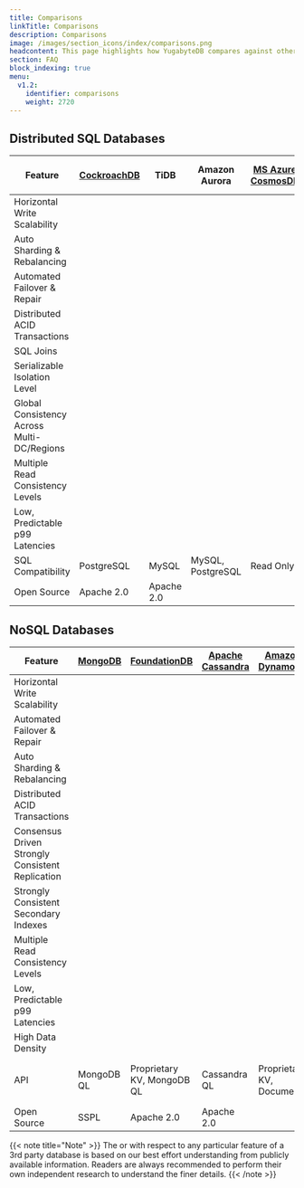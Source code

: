 ```yaml
---
title: Comparisons
linkTitle: Comparisons
description: Comparisons
image: /images/section_icons/index/comparisons.png
headcontent: This page highlights how YugabyteDB compares against other operational databases in the distributed SQL and NoSQL categories. Click on the database name in the table header to see a more detailed comparison.
section: FAQ
block_indexing: true
menu:
  v1.2:
    identifier: comparisons
    weight: 2720
---
```


## Distributed SQL Databases

Feature | [CockroachDB](cockroachdb/) | TiDB | Amazon Aurora | [MS Azure CosmosDB](azure-cosmos/) | [Google Cloud Spanner](google-spanner/) | YugabyteDB
--------|-----------------|------------|----------------|----------------|-------------|-----------
Horizontal Write Scalability | <i class="fas fa-check"></i> | <i class="fas fa-check"></i> | <i class="fas fa-times"></i> | <i class="fas fa-check">| <i class="fas fa-check"></i> | <i class="fas fa-check"></i>
Auto Sharding & Rebalancing   | <i class="fas fa-check"></i> | <i class="fas fa-check"></i> | <i class="fas fa-times"></i> | <i class="fas fa-check"> | <i class="fas fa-check"></i> | <i class="fas fa-check"></i>
Automated Failover &amp; Repair  | <i class="fas fa-check"></i> | <i class="fas fa-check"></i> | <i class="fas fa-check"></i> | <i class="fas fa-check"> | <i class="fas fa-check"></i> | <i class="fas fa-check"></i>
Distributed ACID Transactions  | <i class="fas fa-check"></i> | <i class="fas fa-check"></i> | <i class="fas fa-check"></i> | <i class="fas fa-times"></i> | <i class="fas fa-check"></i> | <i class="fas fa-check"></i>
SQL Joins | <i class="fas fa-check"></i> | <i class="fas fa-check"></i> | <i class="fas fa-check"></i> |<i class="fas fa-times"></i>| <i class="fas fa-check"></i> | <i class="fas fa-check"></i>
Serializable Isolation Level | <i class="fas fa-check"></i> | <i class="fas fa-check"></i> | <i class="fas fa-check"></i> | <i class="fas fa-times"></i> | <i class="fas fa-check"></i> | <i class="fas fa-check"></i>
Global Consistency Across Multi-DC/Regions | <i class="fas fa-check"></i> | <i class="fas fa-check"></i> | <i class="fas fa-times"></i> | <i class="fas fa-times"> | <i class="fas fa-check"></i> |<i class="fas fa-check"></i>
Multiple Read Consistency Levels | <i class="fas fa-times"></i> | <i class="fas fa-times"></i> | <i class="fas fa-times"></i> | <i class="fas fa-check"></i> | <i class="fas fa-times"></i> | <i class="fas fa-check"></i>
Low, Predictable p99 Latencies | <i class="fas fa-times"></i> | <i class="fas fa-times"></i> | <i class="fas fa-check"></i> | <i class="fas fa-check"></i> | <i class="fas fa-check"></i> | <i class="fas fa-check"></i> 
SQL Compatibility | PostgreSQL | MySQL | MySQL, PostgreSQL | Read Only | Proprietary | PostgreSQL (BETA)
Open Source | Apache 2.0 | Apache 2.0 | <i class="fas fa-times"></i> | <i class="fas fa-times"></i> | <i class="fas fa-times"></i> | Apache 2.0


## NoSQL Databases

Feature  | [MongoDB](mongodb/) | [FoundationDB](foundationdb/) | [Apache Cassandra](cassandra/) |[Amazon DynamoDB](amazon-dynamodb/) | [MS Azure CosmosDB](azure-cosmos/)| YugabyteDB
--------|-----------|-------|--------|-------------|--------------|-----------------
Horizontal Write Scalability | <i class="fas fa-check"></i> | <i class="fas fa-check"></i> |<i class="fas fa-check"></i>| <i class="fas fa-check"></i> | <i class="fas fa-check"></i> | <i class="fas fa-check"></i>
Automated Failover &amp; Repair | <i class="fas fa-check"></i> | <i class="fas fa-check"></i> |<i class="fas fa-check"></i>|<i class="fas fa-check"></i> | <i class="fas fa-check"></i> | <i class="fas fa-check"></i>
Auto Sharding & Rebalancing | <i class="fas fa-check"></i> |<i class="fas fa-check"></i> |<i class="fas fa-check"></i>| <i class="fas fa-check"></i> | <i class="fas fa-check"></i> | <i class="fas fa-check"></i>
Distributed ACID Transactions  | <i class="fas fa-times"></i> |<i class="fas fa-check"></i> | <i class="fas fa-times"></i>| <i class="fas fa-check"></i> | <i class="fas fa-times"></i> | <i class="fas fa-check"></i>
Consensus Driven Strongly Consistent Replication  | <i class="fas fa-times"></i> |<i class="fas fa-check"></i> | <i class="fas fa-times"></i>| <i class="fas fa-times"></i> | <i class="fas fa-times"></i> | <i class="fas fa-check"></i>
Strongly Consistent Secondary Indexes  | <i class="fas fa-times"></i> |<i class="fas fa-check"></i> | <i class="fas fa-times"></i>| <i class="fas fa-times"></i> | <i class="fas fa-times"></i> | <i class="fas fa-check"></i>
Multiple Read Consistency Levels | <i class="fas fa-check"></i> | <i class="fas fa-check"></i> |<i class="fas fa-check"></i>| <i class="fas fa-check"></i> | <i class="fas fa-check"></i> | <i class="fas fa-check"></i>
Low, Predictable p99 Latencies | <i class="fas fa-times"></i> | <i class="fas fa-times"></i> |<i class="fas fa-times"></i>|<i class="fas fa-check"></i> | <i class="fas fa-check"></i> | <i class="fas fa-check"></i>
High Data Density| <i class="fas fa-times"></i> | <i class="fas fa-times"></i> |<i class="fas fa-times"></i>| <i class="fas fa-times"></i> | <i class="fas fa-times"></i> | <i class="fas fa-check"></i>
API | MongoDB QL | Proprietary KV, MongoDB QL | Cassandra QL | Proprietary KV, Document | Cassandra QL, MongoDB QL | YCQL w/ Cassandra QL roots
Open Source | SSPL | Apache 2.0 | Apache 2.0 | <i class="fas fa-times"></i> | <i class="fas fa-times"></i> | Apache 2.0

{{< note title="Note" >}}
The <i class="fas fa-check"></i> or <i class="fas fa-times"></i> with respect to any particular feature of a 3rd party database is based on our best effort understanding from publicly available information. Readers are always recommended to perform their own independent research to understand the finer details.
{{< /note >}}

